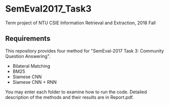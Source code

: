 # SemEval2017_Task3 
Term project of NTU CSIE Information Retrieval and Extraction, 2018 Fall

## Requirements
This repository provides four method for "SemEval-2017 Task 3: Community Question Answering".
* Bilateral Matching
* BM25
* Siamese CNN
* Siamese CNN + RNN

You may enter each folder to examine how to run the code.
Detailed description of the methods and their results are in Report.pdf.

